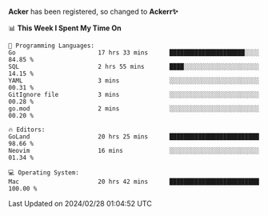 **Acker** has been registered, so changed to **Ackerr✨**

<!--START_SECTION:waka-->
📊 **This Week I Spent My Time On** 

```text
💬 Programming Languages: 
Go                       17 hrs 33 mins      █████████████████████░░░░   84.85 % 
SQL                      2 hrs 55 mins       ████░░░░░░░░░░░░░░░░░░░░░   14.15 % 
YAML                     3 mins              ░░░░░░░░░░░░░░░░░░░░░░░░░   00.31 % 
GitIgnore file           3 mins              ░░░░░░░░░░░░░░░░░░░░░░░░░   00.28 % 
go.mod                   2 mins              ░░░░░░░░░░░░░░░░░░░░░░░░░   00.20 % 

🔥 Editors: 
GoLand                   20 hrs 25 mins      █████████████████████████   98.66 % 
Neovim                   16 mins             ░░░░░░░░░░░░░░░░░░░░░░░░░   01.34 % 

💻 Operating System: 
Mac                      20 hrs 42 mins      █████████████████████████   100.00 % 
```


 Last Updated on 2024/02/28 01:04:52 UTC
<!--END_SECTION:waka-->
